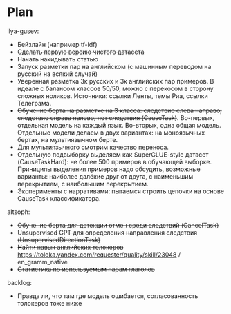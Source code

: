 # Plan

ilya-gusev:
- Бейзлайн (например tf-idf)
- ~~Сделать первую версию чистого датасета~~
- Начать накидывать статью
- Запуск разметки пар на английском (с машинным переводом на русский на всякий случай)
- Уверенная разметка 3к русских и 3к английских пар примеров. В идеале с балансом классов 50/50, можно с перекосом в сторону сложных ноликов. Источники: ссылки Ленты, темы Риа, ссылки Телеграма.
- ~~Обучение берта на разметке на 3 класса: следствие слева направо, следствие справа налево, нет следствия (CauseTask)~~. Во-первых, отдельная модель на каждый язык. Во-вторых, одна общая модель. Отдельные модели делаем в двух вариантах: на моноязычных бертах, на мультиязычном берте.
- Для мультиязычного смотрим качество переноса.
- Отдельную подвыборку выделяем как SuperGLUE-style датасет (CauseTaskHard): не более 500 примеров в обучающей выборке. Приниципы выделения примеров надо обсудить, возможные варианты: наиболее далёкие друг от друга, с наименьшим перекрытием, с наибольшим перекрытием. 
- Эксперименты с нарративами: пытаемся строить цепочки на основе CauseTask классификатора.

altsoph:
- ~~Обучение берта для детекции отмен среди следствий (CancelTask)~~
- ~~Unsupervised GPT для определения направления следствия (UnsupervisedDirectionTask)~~
- ~~Найти навык английских толокеров~~ https://toloka.yandex.com/requester/quality/skill/23048 / en_gramm_native
- ~~Статистика по используемым парам глаголов~~

backlog:
- Правда ли, что там где модель ошибается, согласованность толокеров тоже ниже
